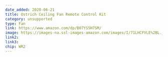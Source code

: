 ```yaml
---
date_added: 2020-06-21
title: Ostrich Ceiling Fan Remote Control Kit
category: unsupported
type: Fan
link: https://www.amazon.com/dp/B07YS5H7SM/
image: https://images-na.ssl-images-amazon.com/images/I/71LHCFVLE%2BL._AC_SL1500_.jpg
link2: 
link3: 
chip: WR2
---
```

